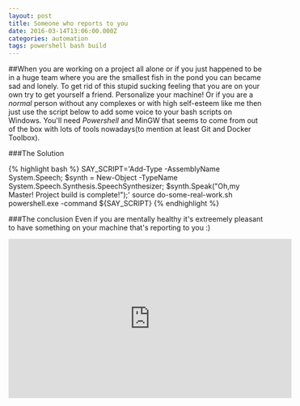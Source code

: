 ```yaml
---
layout: post
title: Someone who reports to you
date: 2016-03-14T13:06:00.000Z
categories: automation
tags: powershell bash build
---
```



##When
you are working on a project all alone or if you just happened to be in a huge team where you are the smallest fish in the pond you can became sad and lonely. To get rid of this stupid sucking feeling that you are on your own try to get yourself a friend. Personalize your machine! Or if you are a *normal* person without any complexes or with high self-esteem like me then just use the script below to add some voice to your bash scripts on Windows. You'll need *Powershell* and MinGW that seems to come from out of the box with lots of tools nowadays(to mention at least Git and Docker Toolbox).


###The Solution


{% highlight bash %}
SAY_SCRIPT='Add-Type -AssemblyName System.Speech; $synth = New-Object -TypeName System.Speech.Synthesis.SpeechSynthesizer; $synth.Speak("Oh,my Master! Project build is complete!");'
source do-some-real-work.sh
powershell.exe -command ${SAY_SCRIPT}
{% endhighlight %}


###The conclusion
Even if you are mentally healthy it's extreemely pleasant to have something on your machine that's reporting to you :)

<iframe width="560" height="315" src="https://www.youtube.com/embed/hkwcehPhOXw" frameborder="0" allowfullscreen></iframe>
